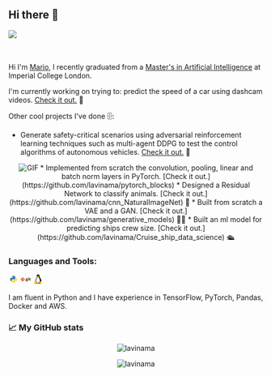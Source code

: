 ## Hi there 👋
![](https://visitor-badge.glitch.me/badge?page_id=lavinama.lavinama)

<br />

Hi I'm [Mario](https://www.linkedin.com/in/mario-l-b0a938172/), I recently graduated from a [Master's in Artificial Intelligence](https://www.imperial.ac.uk/study/pg/computing/artificial-intelligence/) at Imperial College London.

I'm currently working on trying to: predict the speed of a car using dashcam videos. [Check it out.](https://github.com/lavinama/speed_challenge) 🚗

Other cool projects I've done 🗄:
* Generate safety-critical scenarios using adversarial reinforcement learning techniques such as multi-agent DDPG to test the control algorithms of autonomous vehicles. [Check it out.](https://github.com/lavinama/highway-env-tibi/tree/dev-highway-adv) 🚙
<p align="center"> <img alt="GIF" src="https://drive.google.com/drive/folders/1DfIhMuW1Cmrfvf_7cl4Lh--xSDXuEE5C" width="500" height="320" />
* Implemented from scratch the convolution, pooling, linear and batch norm layers in PyTorch. [Check it out.](https://github.com/lavinama/pytorch_blocks)
* Designed a Residual Network to classify animals. [Check it out.](https://github.com/lavinama/cnn_NaturalImageNet) 🐘
* Built from scratch a VAE and a GAN. [Check it out.](https://github.com/lavinama/generative_models) 🧞‍♂️
* Built an ml model for predicting ships crew size. [Check it out.](https://github.com/lavinama/Cruise_ship_data_science) 🛳

### Languages and Tools:

<python> <code><img height="20" src="https://raw.githubusercontent.com/github/explore/80688e429a7d4ef2fca1e82350fe8e3517d3494d/topics/python/python.png"></code>
<git> <code><img height="20" src="https://raw.githubusercontent.com/github/explore/80688e429a7d4ef2fca1e82350fe8e3517d3494d/topics/git/git.png"></code>
<linux> <code><img height="20" src="https://raw.githubusercontent.com/devicons/devicon/master/icons/linux/linux-original.svg"></code>

I am fluent in Python and I have experience in TensorFlow, PyTorch, Pandas, Docker and AWS.

### 📈 My GitHub stats

<p align="center"> <img src="https://github-readme-stats.vercel.app/api?username=lavinama&show_icons=true" alt="lavinama" />
<p align="center"> <img src="https://github-readme-stats.vercel.app/api/top-langs/?username=lavinama&layout=compact" alt="lavinama" />
